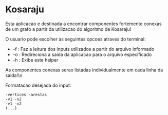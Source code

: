 # Kosaraju
Esta aplicacao e destinada a encontrar componentes fortemente conexas de um grafo a partir da utilizacao do algoritmo de Kosaraju!

O usuario pode escolher as seguintes opcoes atraves do terminal:
- -f <arquivo> : Faz a leitura dos inputs utilizados a partir do arquivo informado
- -o <arquivo> : Redireciona a saida da aplicacao para o arquivo especificado
- -h           : Exibe este helper

As componentes conexas serao listadas individualmente em cada linha da saida!\n

Formatacao desejada do input:
```
-vertices -arestas
-v1 -v2
-v1 -v2
(...)
```
